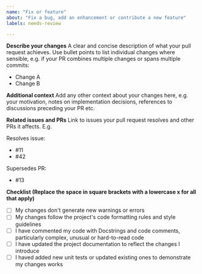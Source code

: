 ```yaml
---
name: "Fix or feature"
about: "Fix a bug, add an enhancement or contribute a new feature"
labels: needs-review

---
```


**Describe your changes**
A clear and concise description of what your pull request achieves. Use bullet points
to list individual changes where sensible, e.g. if your PR combines multiple changes
or spans multiple commits:

- Change A
- Change B

**Additional context**
Add any other context about your changes here, e.g. your motivation, notes on
implementation decisions, references to discussions preceding your PR etc.

**Related issues and PRs**
Link to issues your pull request resolves and other PRs it affects. E.g.

Resolves issue:
- #11
- #42

Supersedes PR:
- #13

**Checklist (Replace the space in square brackets with a lowercase x for all that apply)**
- [ ] My changes don't generate new warnings or errors
- [ ] My changes follow the project's code formatting rules and style guidelines
- [ ] I have commented my code with Docstrings and code comments, particularly complex, unusual or hard-to-read code
- [ ] I have updated the project documentation to reflect the changes I introduce
- [ ] I haved added new unit tests or updated existing ones to demonstrate my changes works
